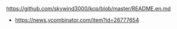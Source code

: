 https://github.com/skywind3000/kcp/blob/master/README.en.md
* https://news.ycombinator.com/item?id=26777654